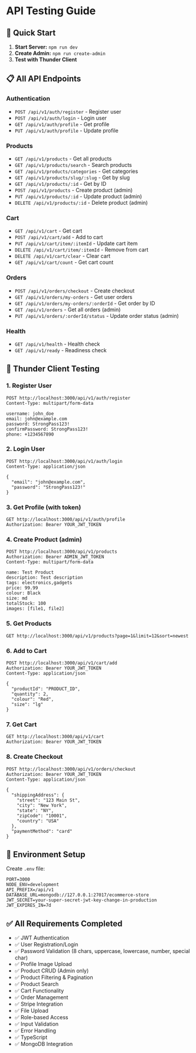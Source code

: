 # API Testing Guide

## 🚀 Quick Start

1. **Start Server:** `npm run dev`
2. **Create Admin:** `npm run create-admin`
3. **Test with Thunder Client**

## 📋 All API Endpoints

### Authentication
- `POST /api/v1/auth/register` - Register user
- `POST /api/v1/auth/login` - Login user  
- `GET /api/v1/auth/profile` - Get profile
- `PUT /api/v1/auth/profile` - Update profile

### Products
- `GET /api/v1/products` - Get all products
- `GET /api/v1/products/search` - Search products
- `GET /api/v1/products/categories` - Get categories
- `GET /api/v1/products/slug/:slug` - Get by slug
- `GET /api/v1/products/:id` - Get by ID
- `POST /api/v1/products` - Create product (admin)
- `PUT /api/v1/products/:id` - Update product (admin)
- `DELETE /api/v1/products/:id` - Delete product (admin)

### Cart
- `GET /api/v1/cart` - Get cart
- `POST /api/v1/cart/add` - Add to cart
- `PUT /api/v1/cart/item/:itemId` - Update cart item
- `DELETE /api/v1/cart/item/:itemId` - Remove from cart
- `DELETE /api/v1/cart/clear` - Clear cart
- `GET /api/v1/cart/count` - Get cart count

### Orders
- `POST /api/v1/orders/checkout` - Create checkout
- `GET /api/v1/orders/my-orders` - Get user orders
- `GET /api/v1/orders/my-orders/:orderId` - Get order by ID
- `GET /api/v1/orders` - Get all orders (admin)
- `PUT /api/v1/orders/:orderId/status` - Update order status (admin)

### Health
- `GET /api/v1/health` - Health check
- `GET /api/v1/ready` - Readiness check

## 🧪 Thunder Client Testing

### 1. Register User
```
POST http://localhost:3000/api/v1/auth/register
Content-Type: multipart/form-data

username: john_doe
email: john@example.com
password: StrongPass123!
confirmPassword: StrongPass123!
phone: +1234567890
```

### 2. Login User
```
POST http://localhost:3000/api/v1/auth/login
Content-Type: application/json

{
  "email": "john@example.com",
  "password": "StrongPass123!"
}
```

### 3. Get Profile (with token)
```
GET http://localhost:3000/api/v1/auth/profile
Authorization: Bearer YOUR_JWT_TOKEN
```

### 4. Create Product (admin)
```
POST http://localhost:3000/api/v1/products
Authorization: Bearer ADMIN_JWT_TOKEN
Content-Type: multipart/form-data

name: Test Product
description: Test description
tags: electronics,gadgets
price: 99.99
colour: Black
size: md
totalStock: 100
images: [file1, file2]
```

### 5. Get Products
```
GET http://localhost:3000/api/v1/products?page=1&limit=12&sort=newest
```

### 6. Add to Cart
```
POST http://localhost:3000/api/v1/cart/add
Authorization: Bearer YOUR_JWT_TOKEN
Content-Type: application/json

{
  "productId": "PRODUCT_ID",
  "quantity": 2,
  "colour": "Red",
  "size": "lg"
}
```

### 7. Get Cart
```
GET http://localhost:3000/api/v1/cart
Authorization: Bearer YOUR_JWT_TOKEN
```

### 8. Create Checkout
```
POST http://localhost:3000/api/v1/orders/checkout
Authorization: Bearer YOUR_JWT_TOKEN
Content-Type: application/json

{
  "shippingAddress": {
    "street": "123 Main St",
    "city": "New York",
    "state": "NY",
    "zipCode": "10001",
    "country": "USA"
  },
  "paymentMethod": "card"
}
```

## 🔑 Environment Setup

Create `.env` file:
```env
PORT=3000
NODE_ENV=development
API_PREFIX=/api/v1
DATABASE_URL=mongodb://127.0.0.1:27017/ecommerce-store
JWT_SECRET=your-super-secret-jwt-key-change-in-production
JWT_EXPIRES_IN=7d
```

## ✅ All Requirements Completed

- ✅ JWT Authentication
- ✅ User Registration/Login
- ✅ Password Validation (8 chars, uppercase, lowercase, number, special char)
- ✅ Profile Image Upload
- ✅ Product CRUD (Admin only)
- ✅ Product Filtering & Pagination
- ✅ Product Search
- ✅ Cart Functionality
- ✅ Order Management
- ✅ Stripe Integration
- ✅ File Upload
- ✅ Role-based Access
- ✅ Input Validation
- ✅ Error Handling
- ✅ TypeScript
- ✅ MongoDB Integration
